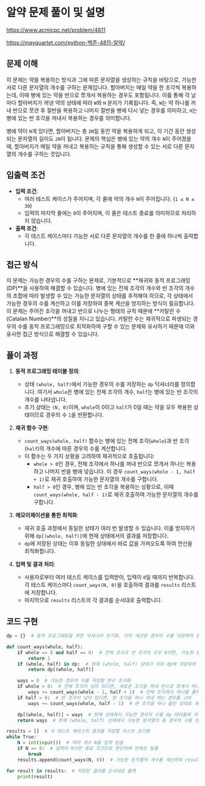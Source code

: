 # 알약 문제 풀이 및 설명

<https://www.acmicpc.net/problem/4811>

<https://mayquartet.com/python-백준-4811-알약/>

## 문제 이해

이 문제는 약을 복용하는 방식과 그에 따른 문자열을 생성하는 규칙을 바탕으로, 가능한 서로 다른 문자열의 개수를 구하는 문제입니다. 할아버지는 매일 약을 한 조각씩 복용하는데, 이때 병에 있는 약을 반으로 쪼개서 복용하는 경우도 포함됩니다. 이를 통해 각 날마다 할아버지가 꺼낸 약의 상태에 따라 `W`와 `H` 문자가 기록됩니다. 즉, `W`는 약 하나를 꺼내 반으로 쪼갠 후 절반을 복용하고 나머지 절반을 병에 다시 넣는 경우를 의미하고, `H`는 병에 있는 반 조각을 꺼내서 복용하는 경우를 의미합니다.

병에 약이 `N`개 있다면, 할아버지는 총 `2N`일 동안 약을 복용하게 되고, 이 기간 동안 생성되는 문자열의 길이도 `2N`이 됩니다. 문제의 핵심은 병에 있는 약의 개수 `N`이 주어졌을 때, 할아버지가 매일 약을 꺼내고 복용하는 규칙을 통해 생성할 수 있는 서로 다른 문자열의 개수를 구하는 것입니다.

## 입출력 조건

- **입력 조건**:
  - 여러 테스트 케이스가 주어지며, 각 줄에 약의 개수 `N`이 주어집니다. (`1 ≤ N ≤ 30`)
  - 입력의 마지막 줄에는 `0`이 주어지며, 이 줄은 테스트 종료를 의미하므로 처리하지 않습니다.
- **출력 조건**:
  - 각 테스트 케이스마다 가능한 서로 다른 문자열의 개수를 한 줄에 하나씩 출력합니다.

## 접근 방식

이 문제는 가능한 경우의 수를 구하는 문제로, 기본적으로 **재귀와 동적 프로그래밍(DP)**을 사용하여 해결할 수 있습니다. 병에 있는 전체 조각의 개수와 반 조각의 개수의 조합에 따라 발생할 수 있는 가능한 문자열의 상태를 추적해야 하므로, 각 상태에서 가능한 경우의 수를 계산하고 이를 저장하여 중복 계산을 방지하는 방식이 필요합니다. 이 문제는 주어진 조각을 꺼내고 반으로 나누는 형태의 규칙 때문에 **카탈란 수(Catalan Number)**의 성질을 지니고 있습니다. 카탈란 수는 재귀적으로 파생되는 경우의 수를 동적 프로그래밍으로 최적화하여 구할 수 있는 문제와 유사하기 때문에 이와 유사한 접근 방식으로 해결할 수 있습니다.

## 풀이 과정

1. **동적 프로그래밍 테이블 정의**:

   - 상태 `(whole, half)`에서 가능한 경우의 수를 저장하는 `dp` 딕셔너리를 정의합니다. 여기서 `whole`은 병에 있는 전체 조각의 개수, `half`는 병에 있는 반 조각의 개수를 나타냅니다.
   - 초기 상태는 `(N, 0)`이며, `whole`이 0이고 `half`가 0일 때는 약을 모두 복용한 상태이므로 경우의 수 `1`을 반환합니다.

2. **재귀 함수 구현**:

   - `count_ways(whole, half)` 함수는 병에 있는 전체 조각(`whole`)과 반 조각(`half`)의 개수에 따른 경우의 수를 계산합니다.
   - 이 함수는 두 가지 상황을 고려하여 재귀적으로 호출됩니다:
     - `whole > 0`인 경우, 전체 조각에서 하나를 꺼내 반으로 쪼개서 하나는 복용하고 나머지 반을 병에 넣습니다. 이 경우 `count_ways(whole - 1, half + 1)`로 재귀 호출하여 가능한 문자열의 개수를 구합니다.
     - `half > 0`인 경우, 병에 있는 반 조각을 복용하는 상황으로, 이때 `count_ways(whole, half - 1)`로 재귀 호출하여 가능한 문자열의 개수를 구합니다.

3. **메모이제이션을 통한 최적화**:

   - 재귀 호출 과정에서 동일한 상태가 여러 번 발생할 수 있습니다. 이를 방지하기 위해 `dp[(whole, half)]`에 현재 상태에서의 결과를 저장합니다.
   - `dp`에 저장된 상태는 이후 동일한 상태에서 바로 값을 가져오도록 하여 연산을 최적화합니다.

4. **입력 및 결과 처리**:
   - 사용자로부터 여러 테스트 케이스를 입력받아, 입력이 `0`일 때까지 반복합니다. 각 테스트 케이스마다 `count_ways(N, 0)`을 호출하여 결과를 `results` 리스트에 저장합니다.
   - 마지막으로 `results` 리스트의 각 결과를 순서대로 출력합니다.

## 코드 구현

```python
dp = {}  # 동적 프로그래밍을 위한 딕셔너리 초기화. 이미 계산한 경우의 수를 저장하여 중복 계산을 방지

def count_ways(whole, half):
    if whole == 0 and half == 0:  # 전체 조각과 반 조각이 모두 0이면, 가능한 문자열 한 가지가 완성된 것이므로 1을 반환
        return 1
    if (whole, half) in dp:  # 현재 (whole, half) 상태가 이미 dp에 저장되어 있다면, 저장된 값을 바로 반환하여 계산을 최적화
        return dp[(whole, half)]

    ways = 0  # 가능한 경우의 수를 저장할 변수 초기화
    if whole > 0:  # 전체 조각이 남아 있다면, 새로운 조각을 꺼내 반으로 쪼개서 하나는 먹고 다른 하나는 병에 넣는 경우를 고려
        ways += count_ways(whole - 1, half + 1)  # 전체 조각에서 하나를 줄이고 반 조각을 하나 추가하여 재귀 호출
    if half > 0:  # 반 조각이 남아 있다면, 반 조각을 하나 꺼내 먹는 경우를 고려
        ways += count_ways(whole, half - 1)  # 반 조각을 하나 줄인 상태로 재귀 호출

    dp[(whole, half)] = ways  # 현재 상태에서 가능한 경우의 수를 dp 테이블에 저장
    return ways  # 현재 (whole, half) 상태에서 가능한 문자열의 총 경우의 수를 반환

results = []  # 각 테스트 케이스의 결과를 저장할 리스트 초기화
while True:
    N = int(input())  # 약의 개수 N을 입력 받음
    if N == 0:  # 입력이 0이면 종료 조건으로 판단하여 반복문 탈출
        break
    results.append(count_ways(N, 0))  # 가능한 문자열의 개수를 계산하여 results 리스트에 추가

for result in results:  # 저장된 결과를 순서대로 출력
    print(result)
```
